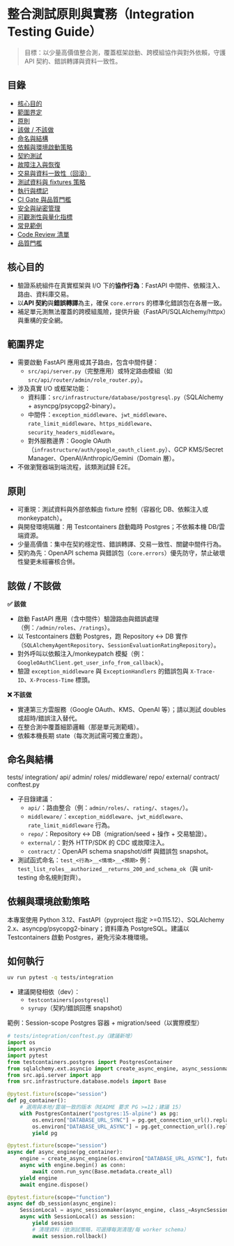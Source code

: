 # 整合測試原則與實務（Integration Testing Guide）

> 目標：以少量高價值整合測，覆蓋框架啟動、跨模組協作與對外依賴，守護 API 契約、錯誤轉譯與資料一致性。

## 目錄
- [核心目的](#核心目的)
- [範圍界定](#範圍界定)
- [原則](#原則)
- [該做 / 不該做](#該做--不該做)
- [命名與結構](#命名與結構)
- [依賴與環境啟動策略](#依賴與環境啟動策略)
- [契約測試](#契約測試)
- [故障注入與恢復](#故障注入與恢復)
- [交易與資料一致性（回滾）](#交易與資料一致性回滾)
- [測試資料與 fixtures 策略](#測試資料與-fixtures-策略)
- [執行與標記](#執行與標記)
- [CI Gate 與品質門檻](#ci-gate-與品質門檻)
- [安全與祕密管理](#安全與祕密管理)
- [可觀測性與量化指標](#可觀測性與量化指標)
- [常見範例](#常見範例)
- [Code Review 清單](#code-review-清單)
- [品質門檻](#品質門檻)

## 核心目的
- 驗證系統組件在真實框架與 I/O 下的**協作行為**：FastAPI 中間件、依賴注入、路由、資料庫交易。
- 以**API 契約**與**錯誤轉譯**為主，確保 `core.errors` 的標準化錯誤包在各層一致。
- 補足單元測無法覆蓋的跨模組風險，提供升級（FastAPI/SQLAlchemy/httpx）與重構的安全網。

## 範圍界定
- 需要啟動 FastAPI 應用或其子路由，包含中間件鏈：
  - `src/api/server.py`（完整應用）或特定路由模組（如 `src/api/router/admin/role_router.py`）。
- 涉及真實 I/O 或框架功能：
  - 資料庫：`src/infrastructure/database/postgresql.py`（SQLAlchemy + asyncpg/psycopg2-binary）。
  - 中間件：`exception_middleware`、`jwt_middleware`、`rate_limit_middleware`、`https_middleware`、`security_headers_middleware`。
  - 對外服務邊界：Google OAuth（`infrastructure/auth/google_oauth_client.py`）、GCP KMS/Secret Manager、OpenAI/Anthropic/Gemini（Domain 層）。
- 不做瀏覽器端到端流程，該類測試歸 E2E。

## 原則
- 可重現：測試資料與外部依賴由 fixture 控制（容器化 DB、依賴注入或 monkeypatch）。
- 與開發環境隔離：用 Testcontainers 啟動臨時 Postgres；不依賴本機 DB/雲端資源。
- 少量高價值：集中在契約穩定性、錯誤轉譯、交易一致性、關鍵中間件行為。
- 契約為先：OpenAPI schema 與錯誤包（`core.errors`）優先防守，禁止破壞性變更未經審核合併。

## 該做 / 不該做
**✅ 該做**
- 啟動 FastAPI 應用（含中間件）驗證路由與錯誤處理（例：`/admin/roles`、`/ratings`）。
- 以 Testcontainers 啟動 Postgres，跑 Repository ↔ DB 實作（`SQLAlchemyAgentRepository`、`SessionEvaluationRatingRepository`）。
- 對外呼叫以依賴注入/monkeypatch 模擬（例：`GoogleOAuthClient.get_user_info_from_callback`）。
- 驗證 `exception_middleware` 與 `ExceptionHandlers` 的錯誤包與 `X-Trace-ID`、`X-Process-Time` 標頭。

**❌ 不該做**
- 實連第三方雲服務（Google OAuth、KMS、OpenAI 等）；請以測試 doubles 或超時/錯誤注入替代。
- 在整合測中覆蓋細節邏輯（那是單元測範疇）。
- 依賴本機長期 state（每次測試需可獨立重跑）。

## 命名與結構

tests/
integration/
api/
admin/
roles/
middleware/
repo/
external/
contract/
conftest.py

- 子目錄建議：
  - `api/`：路由整合（例：`admin/roles/`、`rating/`、`stages/`）。
  - `middleware/`：`exception_middleware`、`jwt_middleware`、`rate_limit_middleware` 行為。
  - `repo/`：Repository ↔ DB（migration/seed + 操作 + 交易驗證）。
  - `external/`：對外 HTTP/SDK 的 CDC 或故障注入。
  - `contract/`：OpenAPI schema snapshot/diff 與錯誤包 snapshot。
- 測試函式命名：`test_<行為>__<情境>__<預期>` 例：`test_list_roles__authorized__returns_200_and_schema_ok`（與 unit-testing 命名規則對齊）。

## 依賴與環境啟動策略

本專案使用 Python 3.12、FastAPI（pyproject 指定 >=0.115.12）、SQLAlchemy 2.x、asyncpg/psycopg2-binary；資料庫為 PostgreSQL。建議以 Testcontainers 啟動 Postgres，避免污染本機環境。

## 如何執行
```bash
uv run pytest -q tests/integration
```

- 建議開發相依（dev）：
  - `testcontainers[postgresql]`
  - `syrupy`（契約/錯誤回應 snapshot）

範例：Session-scope Postgres 容器 + migration/seed（以實際模型）

```python
# tests/integration/conftest.py（建議新增）
import os
import asyncio
import pytest
from testcontainers.postgres import PostgresContainer
from sqlalchemy.ext.asyncio import create_async_engine, async_sessionmaker, AsyncSession
from src.api.server import app
from src.infrastructure.database.models import Base

@pytest.fixture(scope="session")
def pg_container():
    # 選用與本地/雲端一致的版本（README 要求 PG >=12；建議 15）
    with PostgresContainer("postgres:15-alpine") as pg:
        os.environ["DATABASE_URL_SYNC"] = pg.get_connection_url().replace("postgresql://", "postgresql+psycopg2://")
        os.environ["DATABASE_URL_ASYNC"] = pg.get_connection_url().replace("postgresql://", "postgresql+asyncpg://")
        yield pg

@pytest.fixture(scope="session")
async def async_engine(pg_container):
    engine = create_async_engine(os.environ["DATABASE_URL_ASYNC"], future=True)
    async with engine.begin() as conn:
        await conn.run_sync(Base.metadata.create_all)
    yield engine
    await engine.dispose()

@pytest.fixture(scope="function")
async def db_session(async_engine):
    SessionLocal = async_sessionmaker(async_engine, class_=AsyncSession, expire_on_commit=False)
    async with SessionLocal() as session:
        yield session
        # 清理資料（依測試策略，可選擇每測清理/每 worker schema）
        await session.rollback()
